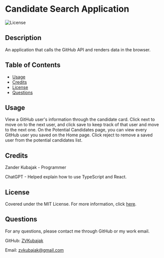   # Candidate Search Application
  ![License](https://img.shields.io/badge/License-MIT-yellow.svg)

  ## Description

  An application that calls the GitHub API and renders data in the browser.

  ## Table of Contents

  - [Usage](#usage)
  - [Credits](#credits)
  - [License](#license)
  - [Questions](#questions)

  ## Usage

  View a GitHub user's information through the candidate card. Click next to move on to the next user, and click save to keep track of that user and move to the next one. On the Potential Candidates page, you can view every GitHub user you saved on the Home page. Click reject to remove a saved user from the potential candidates list.

  ## Credits

  Zander Kubajak - Programmer
  
  ChatGPT - Helped explain how to use TypeScript and React.

  ## License

  Covered under the MIT License. For more information, click [here](https://opensource.org/licenses/MIT).

  ## Questions

  For any questions, please contact me through GitHub or my work email.

  GitHub: [ZVKubajak](github.com/ZVKubajak)
  
  Email: zvkubajak@gmail.com
